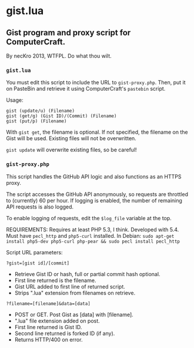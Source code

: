 # gist.lua
## Gist program and proxy script for ComputerCraft.

By necKro 2013, WTFPL.  Do what thou wilt.

### `gist.lua`

You must edit this script to include the URL to `gist-proxy.php`.  Then, put
it on PasteBin and retrieve it using ComputerCraft's `pastebin` script.

Usage:

    gist (update/u) (Filename)
    gist (get/g) (Gist ID)/(Commit) (Filename)
    gist (put/p) (Filename)

With `gist get`, the filename is optional.  If not specified, the filename on
the Gist will be used. Existing files will not be overwritten.

`gist update` will overwrite existing files, so be careful!

### `gist-proxy.php`

This script handles the GitHub API logic and also functions as an HTTPS proxy.

The script accesses the GitHub API anonymously, so requests are throttled to
(currently) 60 per hour.  If logging is enabled, the number of remaining API
requests is also logged.

To enable logging of requests, edit the `$log_file` variable at the top.

REQUIREMENTS: Requires at least PHP 5.3, I think.  Developed with 5.4.
Must have `pecl_http` and `php5-curl` installed.  In Debian:
`sudo apt-get install php5-dev php5-curl php-pear && sudo pecl install pecl_http`

Script URL parameters:

` ?gist=[gist id]/[commit] `
- Retrieve Gist ID or hash, full or partial commit hash optional.
- First line returned is the filename.
- Gist URL added to first line of returned script.
- Strips ".lua" extension from filenames on retrieve.

` ?filename=[filename]&data=[data] `
- POST or GET.  Post Gist as [data] with [filename].
- ".lua" file extension added on post.
- First line returned is Gist ID.
- Second line returned is forked ID (if any).
- Returns HTTP/400 on error.
